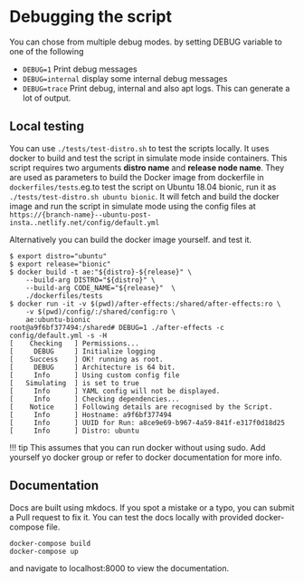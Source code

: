 # Debugging the script

You can chose from multiple debug modes. by setting DEBUG variable to one of the following

- `DEBUG=1` Print debug messages
- `DEBUG=internal` display some internal debug messages
- `DEBUG=trace` Print debug, internal and also apt logs.
This can generate a lot of output.

## Local testing

You can use `./tests/test-distro.sh` to test the scripts locally. It uses docker to build and test the script in simulate mode inside
containers. This script requires two arguments __distro name__ and __release node name__. They are used as parameters to build the Docker image from dockerfile in `dockerfiles/tests`.eg.to test the script on Ubuntu 18.04 bionic, run it as
`./tests/test-distro.sh ubuntu bionic`. It will fetch and build the docker image and run the script in simulate mode using the config files at `https://{branch-name}--ubuntu-post-insta..netlify.net/config/default.yml`

Alternatively you can build the docker image yourself. and test it.

```console
$ export distro="ubuntu"
$ export release="bionic"
$ docker build -t ae:"${distro}-${release}" \
    --build-arg DISTRO="${distro}" \
    --build-arg CODE_NAME="${release}"  \
    ./dockerfiles/tests
$ docker run -it -v $(pwd)/after-effects:/shared/after-effects:ro \
    -v $(pwd)/config/:/shared/config:ro \
    ae:ubuntu-bionic
root@a9f6bf377494:/shared# DEBUG=1 ./after-effects -c config/default.yml -s -H
[    Checking   ] Permissions...
[     DEBUG     ] Initialize logging
[    Success    ] OK! running as root.
[     DEBUG     ] Architecture is 64 bit.
[     Info      ] Using custom config file
[   Simulating  ] is set to true
[     Info      ] YAML config will not be displayed.
[     Info      ] Checking dependencies...
[    Notice     ] Following details are recognised by the Script.
[     Info      ] Hostname: a9f6bf377494
[     Info      ] UUID for Run: a8ce9e69-b967-4a59-841f-e317f0d18d25
[     Info      ] Distro: ubuntu

```

!!! tip
    This assumes that you can run docker without using sudo. Add yourself yo docker group or refer to docker documentation
    for more info.

## Documentation

Docs are built using mkdocs. If you spot a mistake or a typo, you can submit a Pull request to fix it.
You can test the docs locally with provided docker-compose file.

```console
docker-compose build
docker-compose up
```

and navigate to localhost:8000 to view the documentation.
